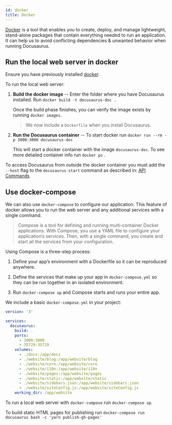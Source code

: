 ```yaml
---
id: docker
title: Docker
---
```


[Docker](https://www.docker.com/) is a tool that enables you to create, deploy, and manage lightweight, stand-alone packages that contain everything needed to run an application. It can help us to avoid conflicting dependencies & unwanted behavior when running Docusaurus.

## Run the local web server in docker

Ensure you have previously installed [docker](https://www.docker.com/get-started).

To run the local web server:

1. **Build the docker image** -- Enter the folder where you have Docusaurus installed. Run `docker build -t docusaurus-doc .`

   Once the build phase finishes, you can verify the image exists by running `docker images`.

   > We now include a `Dockerfile` when you install Docusaurus.

2. **Run the Docusaurus container** -- To start docker run `docker run --rm -p 3000:3000 docusaurus-doc`

   This will start a docker container with the image `docusaurus-doc`. To see more detailed container info run `docker ps` .

To access Docusaurus from outside the docker container you must add the `--host` flag to the `docusaurus-start` command as described in: [API Commands](api-commands.md#docusaurus-start)

## Use docker-compose

We can also use `docker-compose` to configure our application. This feature of docker allows you to run the web server and any additional services with a single command.

> Compose is a tool for defining and running multi-container Docker applications. With Compose, you use a YAML file to configure your application’s services. Then, with a single command, you create and start all the services from your configuration.

Using Compose is a three-step process:

1. Define your app’s environment with a Dockerfile so it can be reproduced anywhere.

2. Define the services that make up your app in `docker-compose.yml` so they can be run together in an isolated environment.

3. Run `docker-compose up` and Compose starts and runs your entire app.

We include a basic `docker-compose.yml` in your project:

```yml
version: '3'

services:
  docusaurus:
    build: .
    ports:
      - 3000:3000
      - 35729:35729
    volumes:
      - ./docs:/app/docs
      - ./website/blog:/app/website/blog
      - ./website/core:/app/website/core
      - ./website/i18n:/app/website/i18n
      - ./website/pages:/app/website/pages
      - ./website/static:/app/website/static
      - ./website/sidebars.json:/app/website/sidebars.json
      - ./website/siteConfig.js:/app/website/siteConfig.js
    working_dir: /app/website
```

To run a local web server with `docker-compose` run `docker-compose up`.

To build static HTML pages for publishing run `docker-compose run docusaurus bash -c 'yarn publish-gh-pages'`
